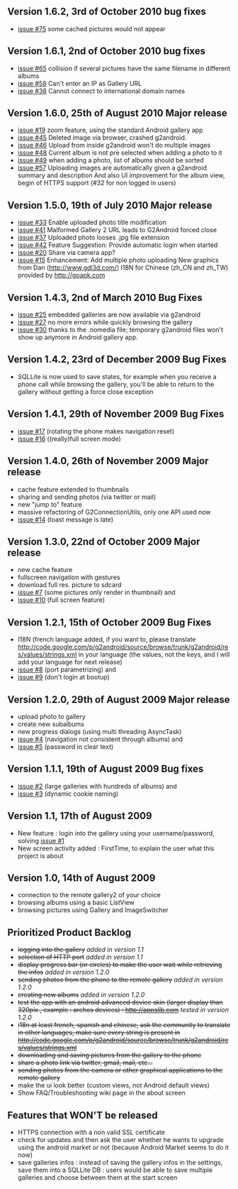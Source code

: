 ## Version 1.6.2, 3rd of October 2010  bug fixes ##

  * [issue #75](https://code.google.com/p/g2android/issues/detail?id=#75) some cached pictures would not appear

## Version 1.6.1, 2nd of October 2010  bug fixes ##

  * [issue #65](https://code.google.com/p/g2android/issues/detail?id=#65) collision if several pictures have the same filename in different albums
  * [issue #58](https://code.google.com/p/g2android/issues/detail?id=#58) Can't enter an IP as Gallery URL
  * [issue #38](https://code.google.com/p/g2android/issues/detail?id=#38) Cannot connect to international domain names

## Version 1.6.0, 25th of August 2010  Major release ##

  * [issue #19](https://code.google.com/p/g2android/issues/detail?id=#19) zoom feature, using the standard Android gallery app
  * [issue #45](https://code.google.com/p/g2android/issues/detail?id=#45) Deleted image via browser, crashed g2android.
  * [issue #46](https://code.google.com/p/g2android/issues/detail?id=#46) Upload from inside g2android won't do multiple images
  * [issue #48](https://code.google.com/p/g2android/issues/detail?id=#48) Current album is not pre selected when adding a photo to it
  * [issue #49](https://code.google.com/p/g2android/issues/detail?id=#49) when adding a photo, list of albums should be sorted
  * [issue #57](https://code.google.com/p/g2android/issues/detail?id=#57) Uploading images are automatically given a g2android summary and description
And also UI improvement for the album view, begin of HTTPS support (#32 for non logged in users)

## Version 1.5.0, 19th of July 2010  Major release ##

  * [issue #33](https://code.google.com/p/g2android/issues/detail?id=#33) Enable uploaded photo title modification
  * [issue #41](https://code.google.com/p/g2android/issues/detail?id=#41) Malformed Gallery 2 URL leads to G2Android forced close
  * [issue #37](https://code.google.com/p/g2android/issues/detail?id=#37) Uploaded photo looses .jpg file extension
  * [issue #42](https://code.google.com/p/g2android/issues/detail?id=#42) Feature Suggestion: Provide automatic login when started
  * [issue #20](https://code.google.com/p/g2android/issues/detail?id=#20) Share via camera app?
  * [issue #15](https://code.google.com/p/g2android/issues/detail?id=#15) Enhancement: Add multiple photo uploading
New graphics from Dan (http://www.gdl3d.com/)
I18N for Chinese (zh\_CN and zh\_TW) provided by http://goapk.com


## Version 1.4.3, 2nd of March 2010  Bug Fixes ##

  * [issue #25](https://code.google.com/p/g2android/issues/detail?id=#25) embedded galleries are now available via g2android
  * [issue #27](https://code.google.com/p/g2android/issues/detail?id=#27) no more errors while quickly browsing the gallery
  * [issue #30](https://code.google.com/p/g2android/issues/detail?id=#30) thanks to the .nomedia file; temporary g2android files won't show up anymore in Android gallery app.


## Version 1.4.2, 23rd of December 2009  Bug Fixes ##

  * SQLLite is now used to save states, for example when you receive a phone call while browsing the gallery, you'll be able to return to the gallery without getting a force close exception


## Version 1.4.1, 29th of November 2009  Bug Fixes ##

  * [issue #17](https://code.google.com/p/g2android/issues/detail?id=#17) (rotating the phone makes navigation reset)
  * [issue #16](https://code.google.com/p/g2android/issues/detail?id=#16) ((really)full screen mode)

## Version 1.4.0, 26th of November 2009  Major release ##

  * cache feature extended to thumbnails
  * sharing and sending photos (via twitter or mail)
  * new "jump to" feature
  * massive refactoring of G2ConnectionUtils, only one API used now
  * [issue #14](https://code.google.com/p/g2android/issues/detail?id=#14) (toast message is late)

## Version 1.3.0, 22nd of October 2009  Major release ##

  * new cache feature
  * fullscreen navigation with gestures
  * download full res. picture to sdcard
  * [issue #7](https://code.google.com/p/g2android/issues/detail?id=#7) (some pictures only render in thumbnail) and
  * [issue #10](https://code.google.com/p/g2android/issues/detail?id=#10) (full screen feature)


## Version 1.2.1, 15th of October 2009  Bug Fixes ##

  * I18N (french language added, if you want to, please translate http://code.google.com/p/g2android/source/browse/trunk/g2android/res/values/strings.xml in your language (the values, not the keys, and I will add your language for next release)
  * [issue #8](https://code.google.com/p/g2android/issues/detail?id=#8) (port parametrizing) and
  * [issue #9](https://code.google.com/p/g2android/issues/detail?id=#9) (don't login at bootup)

## Version 1.2.0, 29th of August 2009  Major release ##

  * upload photo to gallery
  * create new subalbums
  * new progress dialogs (using multi threading AsyncTask)
  * [issue #4](https://code.google.com/p/g2android/issues/detail?id=#4) (navigation not consistent through albums) and
  * [issue #5](https://code.google.com/p/g2android/issues/detail?id=#5) (password in clear text)

## Version 1.1.1, 19th of August 2009  Bug fixes ##

  * [issue #2](https://code.google.com/p/g2android/issues/detail?id=#2) (large galleries with hundreds of albums) and
  * [issue #3](https://code.google.com/p/g2android/issues/detail?id=#3) (dynamic cookie naming)

## Version 1.1, 17th of August 2009 ##

  * New feature : login into the gallery using your username/password, solving [issue #1](https://code.google.com/p/g2android/issues/detail?id=#1)
  * New screen activity added : FirstTime, to explain the user what this project is about

## Version 1.0, 14th of August 2009 ##
  * connection to the remote gallery2 of your choice
  * browsing albums using a basic ListView
  * browsing pictures using Gallery and ImageSwitcher

## Prioritized Product Backlog ##
  * ~~logging into the gallery~~ _added in version 1.1_
  * ~~selection of HTTP port~~ _added in version 1.1_
  * ~~display progress bar (or circles) to make the user wait while retrieving the infos~~ _added in version 1.2.0_
  * ~~sending photos from the phone to the remote gallery~~ _added in version 1.2.0_
  * ~~creating new albums~~ _added in version 1.2.0_
  * ~~test the app with an android advanced device skin (larger display than 320pix., example : archos devices) : http://appslib.com~~ _tested in version 1.2.0_
  * ~~i18n at least french, spanish and chinese, ask the community to translate in other languages, make sure every string is present in http://code.google.com/p/g2android/source/browse/trunk/g2android/res/values/strings.xml~~
  * ~~downloading and saving pictures from the gallery to the phone~~
  * ~~share a photo link via twitter, gmail, mail, etc...~~
  * ~~sending photos from the camera or other graphical applications to the remote gallery~~
  * make the ui look better (custom views, not Android default views)
  * Show FAQ/Troubleshooting wiki page in the about screen


## Features that WON'T be released ##
  * HTTPS connection with a non valid SSL certificate
  * check for updates and then ask the user whether he wants to upgrade using the android market or not (because Android Market seems to do it now)
  * save galleries infos : instead of saving the gallery infos in the settings, save them into a SQLLite DB : users would be able to save multiple galleries and choose between them at the start screen